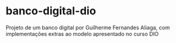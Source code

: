 # banco-digital-dio
Projeto de um banco digital por Guilherme Fernandes Aliaga, com implementações extras ao modelo apresentado no curso DIO